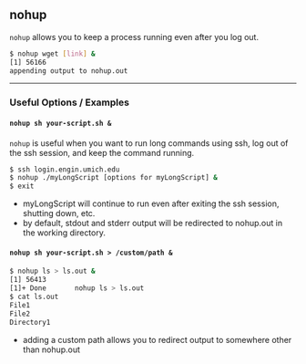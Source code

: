 nohup
-------

`nohup` allows you to keep a process running even after you log out.

~~~ bash
$ nohup wget [link] & 
[1] 56166
appending output to nohup.out
~~~

---

### Useful Options / Examples

#### `nohup sh your-script.sh &` 
`nohup` is useful when you want to run long commands using ssh, log out of the ssh session, and keep the command running.

~~~ bash
$ ssh login.engin.umich.edu
$ nohup ./myLongScript [options for myLongScript] &
$ exit
~~~
 * myLongScript will continue to run even after exiting the ssh session, shutting down, etc.
 * by default, stdout and stderr output will be redirected to nohup.out in the working directory.

#### `nohup sh your-script.sh > /custom/path &`
~~~ bash
$ nohup ls > ls.out &
[1] 56413
[1]+ Done		nohup ls > ls.out
$ cat ls.out
File1
File2
Directory1
~~~
 * adding a custom path allows you to redirect output to somewhere other than nohup.out
